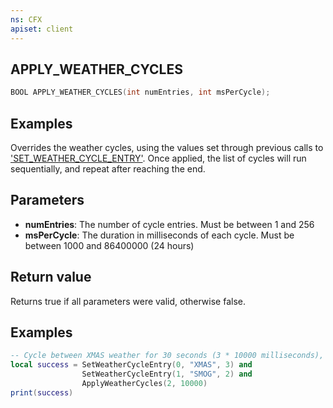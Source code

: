 ```yaml
---
ns: CFX
apiset: client
---
```

## APPLY_WEATHER_CYCLES

```c
BOOL APPLY_WEATHER_CYCLES(int numEntries, int msPerCycle);
```

## Examples

Overrides the weather cycles, using the values set through previous calls to ['SET_WEATHER_CYCLE_ENTRY'](#_0xD264D4E1).
Once applied, the list of cycles will run sequentially, and repeat after reaching the end.


## Parameters
* **numEntries**: The number of cycle entries. Must be between 1 and 256
* **msPerCycle**: The duration in milliseconds of each cycle. Must be between 1000 and 86400000 (24 hours)

## Return value
Returns true if all parameters were valid, otherwise false.

## Examples
```lua
-- Cycle between XMAS weather for 30 seconds (3 * 10000 milliseconds), and SMOG weather for 20 seconds (2 * 10000 milliseconds)
local success = SetWeatherCycleEntry(0, "XMAS", 3) and
                SetWeatherCycleEntry(1, "SMOG", 2) and
                ApplyWeatherCycles(2, 10000)
print(success)
```
